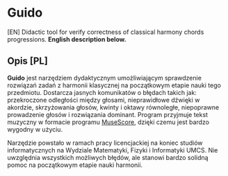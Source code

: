 # Guido
[EN] Didactic tool for verify correctness of classical harmony chords progressions. **English description below.**

## Opis [PL]

**Guido** jest narzędziem dydaktycznym umożliwiającym sprawdzenie rozwiązań zadań z harmonii klasycznej na początkowym etapie nauki tego przedmiotu. Dostarcza jasnych komunikatów o błędach takich jak: przekroczone odległości między głosami, nieprawidłowe dźwięki w akordzie, skrzyżowania głosów, kwinty i oktawy równoległe, niepoprawne prowadzenie głosów i rozwiązania dominant. Program przyjmuje tekst muzyczny w formacie programu [MuseScore](https://musescore.org/pl), dzięki czemu jest bardzo wygodny w użyciu.

Narzędzie powstało w ramach pracy licencjackiej na koniec studiów informatycznych na Wydziale Matematyki, Fizyki i Informatyki UMCS. Nie uwzględnia wszystkich możliwych błędów, ale stanowi bardzo solidną pomoc na początkowym etapie nauki harmonii. 
